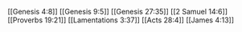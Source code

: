 [[Genesis 4:8]]
[[Genesis 9:5]]
[[Genesis 27:35]]
[[2 Samuel 14:6]]
[[Proverbs 19:21]]
[[Lamentations 3:37]]
[[Acts 28:4]]
[[James 4:13]]
